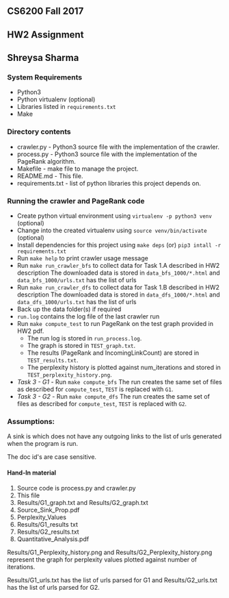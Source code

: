 ## CS6200 Fall 2017
## HW2 Assignment
## Shreysa Sharma

### System Requirements
- Python3
- Python virtualenv (optional)
- Libraries listed in `requirements.txt`
- Make

### Directory contents
- crawler.py - Python3 source file with the implementation of the crawler.
- process.py - Python3 source file with the implementation of the PageRank algorithm.
- Makefile - make file to manage the project.
- README.md - This file.
- requirements.txt - list of python libraries this project depends on.

### Running the crawler and PageRank code
- Create python virtual environment using `virtualenv -p python3 venv` (optional)
- Change into the created virtualenv using `source venv/bin/activate` (optional)
- Install dependencies for this project using `make deps` (or) `pip3 intall -r requirements.txt`
- Run `make help` to print crawler usage message
- Run `make run_crawler_bfs` to collect data for Task 1.A described in HW2 description
  The downloaded data is stored in `data_bfs_1000/*.html` and `data_bfs_1000/urls.txt` has the list of urls
- Run `make run_crawler_dfs` to collect data for Task 1.B described in HW2 description
  The downloaded data is stored in `data_dfs_1000/*.html` and `data_dfs_1000/urls.txt` has the list of urls
- Back up the data folder(s) if required
- `run.log` contains the log file of the last crawler run
- Run `make compute_test` to run PageRank on the test graph provided in HW2 pdf.
  + The run log is stored in `run_process.log`.
  + The graph is stored in `TEST_graph.txt`.
  + The results (PageRank and IncomingLinkCount) are stored in `TEST_results.txt`.
  + The perplexity history is plotted against num_iterations and stored in `TEST_perplexity_history.png`.
- *Task 3 - G1* - Run `make compute_bfs`
  The run creates the same set of files as described for `compute_test`, `TEST` is replaced with `G1`.
- *Task 3 - G2* - Run `make compute_dfs`
  The run creates the same set of files as described for `compute_test`, `TEST` is replaced with `G2`.

### Assumptions:

A sink is which does not have any outgoing links to the list of urls generated when the program is run.

The doc id's are case sensitive.


#### Hand-In material
1) Source code is process.py and crawler.py
2) This file
3) Results/G1_graph.txt and Results/G2_graph.txt
4) Source_Sink_Prop.pdf
5) Perplexity_Values
6) Results/G1_results txt 
7) Results/G2_results.txt
8) Quantitative_Analysis.pdf


Results/G1_Perplexity_history.png and Results/G2_Perplexity_history.png represent the graph for perplexity values plotted against number of iterations.

Results/G1_urls.txt has the list of urls parsed for G1 and Results/G2_urls.txt has the list of urls parsed for G2.
